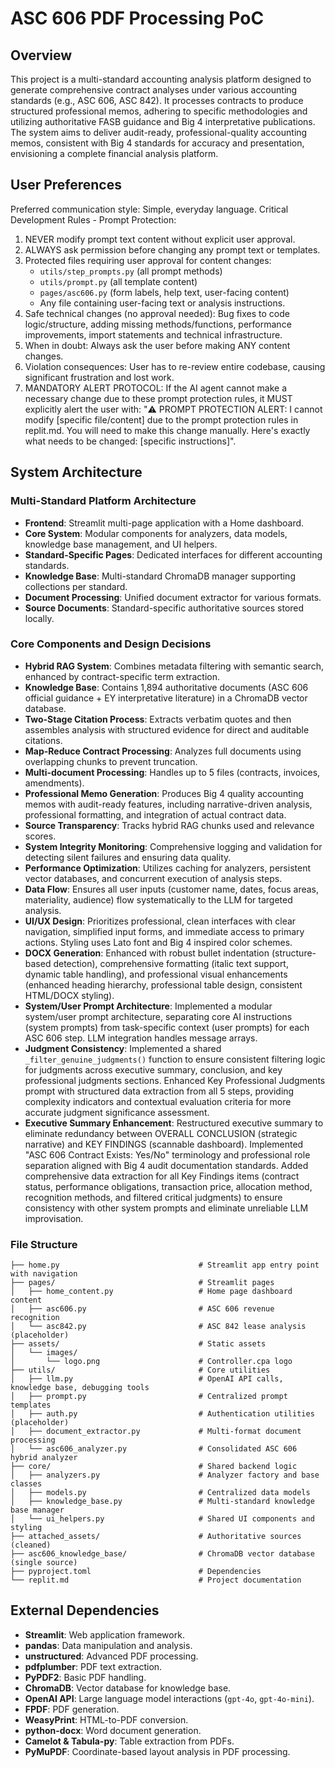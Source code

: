 # ASC 606 PDF Processing PoC

## Overview
This project is a multi-standard accounting analysis platform designed to generate comprehensive contract analyses under various accounting standards (e.g., ASC 606, ASC 842). It processes contracts to produce structured professional memos, adhering to specific methodologies and utilizing authoritative FASB guidance and Big 4 interpretative publications. The system aims to deliver audit-ready, professional-quality accounting memos, consistent with Big 4 standards for accuracy and presentation, envisioning a complete financial analysis platform.

## User Preferences
Preferred communication style: Simple, everyday language.
Critical Development Rules - Prompt Protection:
1. NEVER modify prompt text content without explicit user approval.
2. ALWAYS ask permission before changing any prompt text or templates.
3. Protected files requiring user approval for content changes:
   - `utils/step_prompts.py` (all prompt methods)
   - `utils/prompt.py` (all template content)
   - `pages/asc606.py` (form labels, help text, user-facing content)
   - Any file containing user-facing text or analysis instructions.
4. Safe technical changes (no approval needed): Bug fixes to code logic/structure, adding missing methods/functions, performance improvements, import statements and technical infrastructure.
5. When in doubt: Always ask the user before making ANY content changes.
6. Violation consequences: User has to re-review entire codebase, causing significant frustration and lost work.
7. MANDATORY ALERT PROTOCOL: If the AI agent cannot make a necessary change due to these prompt protection rules, it MUST explicitly alert the user with: "⚠️ PROMPT PROTECTION ALERT: I cannot modify [specific file/content] due to the prompt protection rules in replit.md. You will need to make this change manually. Here's exactly what needs to be changed: [specific instructions]".

## System Architecture

### Multi-Standard Platform Architecture
- **Frontend**: Streamlit multi-page application with a Home dashboard.
- **Core System**: Modular components for analyzers, data models, knowledge base management, and UI helpers.
- **Standard-Specific Pages**: Dedicated interfaces for different accounting standards.
- **Knowledge Base**: Multi-standard ChromaDB manager supporting collections per standard.
- **Document Processing**: Unified document extractor for various formats.
- **Source Documents**: Standard-specific authoritative sources stored locally.

### Core Components and Design Decisions
- **Hybrid RAG System**: Combines metadata filtering with semantic search, enhanced by contract-specific term extraction.
- **Knowledge Base**: Contains 1,894 authoritative documents (ASC 606 official guidance + EY interpretative literature) in a ChromaDB vector database.
- **Two-Stage Citation Process**: Extracts verbatim quotes and then assembles analysis with structured evidence for direct and auditable citations.
- **Map-Reduce Contract Processing**: Analyzes full documents using overlapping chunks to prevent truncation.
- **Multi-document Processing**: Handles up to 5 files (contracts, invoices, amendments).
- **Professional Memo Generation**: Produces Big 4 quality accounting memos with audit-ready features, including narrative-driven analysis, professional formatting, and integration of actual contract data.
- **Source Transparency**: Tracks hybrid RAG chunks used and relevance scores.
- **System Integrity Monitoring**: Comprehensive logging and validation for detecting silent failures and ensuring data quality.
- **Performance Optimization**: Utilizes caching for analyzers, persistent vector databases, and concurrent execution of analysis steps.
- **Data Flow**: Ensures all user inputs (customer name, dates, focus areas, materiality, audience) flow systematically to the LLM for targeted analysis.
- **UI/UX Design**: Prioritizes professional, clean interfaces with clear navigation, simplified input forms, and immediate access to primary actions. Styling uses Lato font and Big 4 inspired color schemes.
- **DOCX Generation**: Enhanced with robust bullet indentation (structure-based detection), comprehensive formatting (italic text support, dynamic table handling), and professional visual enhancements (enhanced heading hierarchy, professional table design, consistent HTML/DOCX styling).
- **System/User Prompt Architecture**: Implemented a modular system/user prompt architecture, separating core AI instructions (system prompts) from task-specific context (user prompts) for each ASC 606 step. LLM integration handles message arrays.
- **Judgment Consistency**: Implemented a shared `_filter_genuine_judgments()` function to ensure consistent filtering logic for judgments across executive summary, conclusion, and key professional judgments sections. Enhanced Key Professional Judgments prompt with structured data extraction from all 5 steps, providing complexity indicators and contextual evaluation criteria for more accurate judgment significance assessment.
- **Executive Summary Enhancement**: Restructured executive summary to eliminate redundancy between OVERALL CONCLUSION (strategic narrative) and KEY FINDINGS (scannable dashboard). Implemented "ASC 606 Contract Exists: Yes/No" terminology and professional role separation aligned with Big 4 audit documentation standards. Added comprehensive data extraction for all Key Findings items (contract status, performance obligations, transaction price, allocation method, recognition methods, and filtered critical judgments) to ensure consistency with other system prompts and eliminate unreliable LLM improvisation.

### File Structure
```
├── home.py                               # Streamlit app entry point with navigation
├── pages/                                # Streamlit pages
│   ├── home_content.py                   # Home page dashboard content
│   ├── asc606.py                         # ASC 606 revenue recognition
│   └── asc842.py                         # ASC 842 lease analysis (placeholder)
├── assets/                               # Static assets
│   └── images/
│       └── logo.png                      # Controller.cpa logo
├── utils/                                # Core utilities
│   ├── llm.py                            # OpenAI API calls, knowledge base, debugging tools
│   ├── prompt.py                         # Centralized prompt templates
│   ├── auth.py                           # Authentication utilities (placeholder)
│   ├── document_extractor.py             # Multi-format document processing
│   └── asc606_analyzer.py                # Consolidated ASC 606 hybrid analyzer
├── core/                                 # Shared backend logic
│   ├── analyzers.py                      # Analyzer factory and base classes
│   ├── models.py                         # Centralized data models
│   ├── knowledge_base.py                 # Multi-standard knowledge base manager
│   └── ui_helpers.py                     # Shared UI components and styling
├── attached_assets/                      # Authoritative sources (cleaned)
├── asc606_knowledge_base/                # ChromaDB vector database (single source)
├── pyproject.toml                        # Dependencies
└── replit.md                             # Project documentation
```

## External Dependencies

- **Streamlit**: Web application framework.
- **pandas**: Data manipulation and analysis.
- **unstructured**: Advanced PDF processing.
- **pdfplumber**: PDF text extraction.
- **PyPDF2**: Basic PDF handling.
- **ChromaDB**: Vector database for knowledge base.
- **OpenAI API**: Large language model interactions (`gpt-4o`, `gpt-4o-mini`).
- **FPDF**: PDF generation.
- **WeasyPrint**: HTML-to-PDF conversion.
- **python-docx**: Word document generation.
- **Camelot & Tabula-py**: Table extraction from PDFs.
- **PyMuPDF**: Coordinate-based layout analysis in PDF processing.